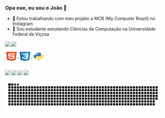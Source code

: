 ### Opa eae, eu sou o João 👋

- 🔭 Estou trabalhando com meu projeto a MCB (My Computer Brazil) no Instagram
- 🌱 Sou estudante estudando Ciências da Computação na Universidade Federal de Viçosa
<div>
  <a href="https://github.com/BelfortJoao">
  <img align="Center" height="180em" src="https://github-readme-stats.vercel.app/api?username=BelfortJoao&show_icons=true&theme=gotham&include_all_commits=true&count_private=true"/>
  <img align="Center" height="180em" src="https://github-readme-stats.vercel.app/api/top-langs/?username=BelfortJoao&layout=compact&langs_count=7&theme=gotham"/>
</div>
<div style="display: inline_block"><br>
  <img align="center" alt="Rafa-HTML" height="30" width="40" src="https://raw.githubusercontent.com/devicons/devicon/master/icons/html5/html5-original.svg">
  <img align="center" alt="Rafa-CSS" height="30" width="40" src="https://raw.githubusercontent.com/devicons/devicon/master/icons/css3/css3-original.svg">
  <img align="center" alt="Rafa-Python" height="30" width="40" src="https://raw.githubusercontent.com/devicons/devicon/master/icons/python/python-original.svg">
</div>
  
  ##
 
<div> 
  <a href="https://www.youtube.com/channel/UCfEbqDUh0wnV3gSBCpcKD7Q" target="_blank"><img src="https://img.shields.io/badge/YouTube-FF0000?style=for-the-badge&logo=youtube&logoColor=white" target="_blank"></a>
  <a href="https://www.instagram.com/mycomputerbrazil/" target="_blank"><img src="https://img.shields.io/badge/-Instagram-%23E4405F?style=for-the-badge&logo=instagram&logoColor=white" target="_blank"></a>
  <a href = "mailto:belfort.joao216@gmail.com"><img src="https://img.shields.io/badge/-Gmail-%23333?style=for-the-badge&logo=gmail&logoColor=white" target="_blank"></a>
  <a href="https://www.linkedin.com/in/jo%C3%A3o-victor-graciano-belfort-de-andrade-177508200/" target="_blank"><img src="https://img.shields.io/badge/-LinkedIn-%230077B5?style=for-the-badge&logo=linkedin&logoColor=white" target="_blank"></a> 
 
  ![Snake animation](https://github.com/BelfortJoao/BelfortJoao/blob/output/github-contribution-grid-snake.svg)
 
</div>

